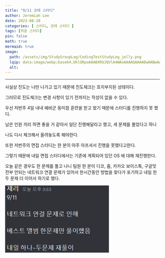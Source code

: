```yaml
---
title: "9/11 코테 스터디"
author: Jeremiah Lee
date: 2023-08-28
categories: [ 스터디, 코테 스터디 ]
tags: [취준 스터디]
pin: false
math: true
mermaid: true
image: 
  path: /assets/img/StudyGroupLog/CodingTestStudyLog_jelly.png
  lqip: data:image/webp;base64,UklGRpoAAABXRUJQVlA4WAoAAAAQAAAADwAABwAAQUxQSDIAAAARL0AmbZurmr57yyIiqE8oiG0bejIYEQTgqiDA9vqnsUSI6H+oAERp2HZ65qP/VIAWAFZQOCBCAAAA8AEAnQEqEAAIAAVAfCWkAALp8sF8rgRgAP7o9FDvMCkMde9PK7euH5M1m6VWoDXf2FkP3BqV0ZYbO6NA/VFIAAAA
  alt: 
---
```

***

사실상 진도는 나만 나가고 있기 때문에 진도체크는 흐지부지된 상태이다.

그러므로 진도체크는 변경 사항이 있기 전까지는 작성이 없을 수 있다. 


우선 저번주 4일 내내 예비군 동미참 훈련을 받고 왔기 때문에 스터디를 진행하지 못 했다.

남은 인원 끼리 하면 좋을 거 같아서 일단 진행해달라고 했고, 세 문제를 풀었다고 하니

나도 다시 체크해서 올려놓도록 해야한다.


또한 저번주의 면접 스터디는 한 분이 아주 아프셔서 진행을 못했다고한다.

그렇기 때문에 내일 면접 스터디에서는 기존에 계획되어 있던 OS 에 대해 재진행한다.


오늘 같은 경우도 한 문제를 풀고 나니 팀원 한 분이 디코, 줌, 카카오 보이스톡, 구글밋 전부 안되는 네트워크 연결 문제가 있어서 한시간동안 방법을 찾다가 포기하고 내일 한 두 문제 더 이어서 하기로 했다.

![](/assets/img/StudyGroupLog/9-11-codingTestStudyPic.png)
